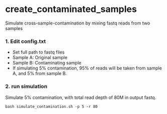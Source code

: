 # create_contaminated_samples
Simulate cross-sample-contamination by mixing fastq reads from two samples

### 1. Edit config.txt 
- Set full path to fastq files
- Sample A: Original sample
- Sample B: Contaminating sample
- If simulating 5% contamination, 95% of reads will be taken from sample A, and 5% from sample B.

### 2. run simulation
Simulate 5% contamination, with total read depth of 80M in output fastq.
```
bash simulate_contamination.sh -p 5 -r 80
```

